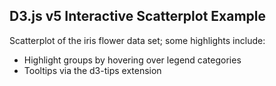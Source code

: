 ## D3.js v5 Interactive Scatterplot Example
Scatterplot of the iris flower data set; some highlights include:
* Highlight groups by hovering over legend categories
* Tooltips via the d3-tips extension
